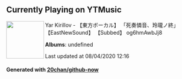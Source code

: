 ## Currently Playing on YTMusic

[<img align="left" width="100" src="https://i.ytimg.com/vi/LNI-VX76xU8/sddefault.jpg?sqp=-oaymwEWCJADEOEBIAQqCghqEJQEGHgg6AJIWg&rs">](https://music.youtube.com/channel/UCobQWeFdIl30jL22LhgVlXw)

Yar Kirillov - 【東方ボーカル】 「死奏憐音、玲瓏ノ終」 【EastNewSound】 【Subbed】 og6hmAwbJj8

**Albums**: undefined

Last updated at 08/04/2020 12:16

#### Generated with [20chan/github-now](https://github.com/20chan/github-now)


<!--
**20chan/20chan** is a ✨ _special_ ✨ repository because its `README.md` (this file) appears on your GitHub profile.

Here are some ideas to get you started:

- 🔭 I’m currently working on ...
- 🌱 I’m currently learning ...
- 👯 I’m looking to collaborate on ...
- 🤔 I’m looking for help with ...
- 💬 Ask me about ...
- 📫 How to reach me: ...
- 😄 Pronouns: ...
- ⚡ Fun fact: ...
-->

